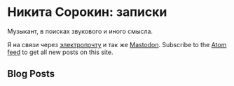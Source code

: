 # Никита Сорокин: записки

Музыкант, в поисках звукового и иного смысла.

Я на связи через <a href="mailto:sorokin@sorokin.cc" rel="me">электропочту</a> и так же
<a href="https://musicians.today/@sorokin" rel="me">Mastodon</a>.
 Subscribe to the [Atom feed](atom.xml) to get all new posts on this site.

## Blog Posts
